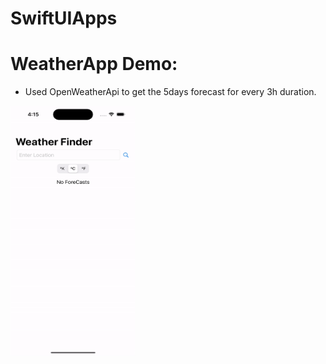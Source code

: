 # SwiftUIApps

# WeatherApp Demo:
* Used OpenWeatherApi to get the 5days forecast for every 3h duration.
<img src="./Demos/WeatherApp.gif" alt="Weather App Demo" width="200" height="400">

